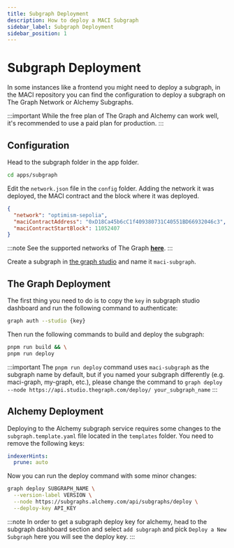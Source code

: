 ```yaml
---
title: Subgraph Deployment
description: How to deploy a MACI Subgraph
sidebar_label: Subgraph Deployment
sidebar_position: 1
---
```


# Subgraph Deployment

In some instances like a frontend you might need to deploy a subgraph, in the MACI repository you can find the configuration to deploy a subgraph on The Graph Network or Alchemy Subgraphs.

:::important
While the free plan of The Graph and Alchemy can work well, it's recommended to use a paid plan for production.
:::

## Configuration

Head to the subgraph folder in the app folder.

```bash
cd apps/subgraph
```

Edit the `network.json` file in the `config` folder. Adding the network it was deployed, the MACI contract and the block where it was deployed.

```json
{
  "network": "optimism-sepolia",
  "maciContractAddress": "0xD18Ca45b6cC1f409380731C40551BD66932046c3",
  "maciContractStartBlock": 11052407
}
```

:::note
See the supported networks of The Graph **[here](https://thegraph.com/docs/en/developing/supported-networks/)**.
:::

Create a subgraph in [the graph studio](https://thegraph.com/studio/) and name it `maci-subgraph`.

## The Graph Deployment

The first thing you need to do is to copy the `key` in subgraph studio dashboard and run the following command to authenticate:

```bash
graph auth --studio {key}
```

Then run the following commands to build and deploy the subgraph:

```bash
pnpm run build && \
pnpm run deploy
```

:::important
The `pnpm run deploy` command uses `maci-subgraph` as the subgraph name by default, but if you named your subgraph differently (e.g. maci-graph, my-graph, etc.), please change the command to `graph deploy --node https://api.studio.thegraph.com/deploy/ your_subgraph_name`
:::

## Alchemy Deployment

Deploying to the Alchemy subgraph service requires some changes to the `subgraph.template.yaml` file located in the `templates` folder. You need to remove the following keys:

```yaml
indexerHints:
  prune: auto
```

Now you can run the deploy command with some minor changes:

```bash
graph deploy SUBGRAPH_NAME \
  --version-label VERSION \
  --node https://subgraphs.alchemy.com/api/subgraphs/deploy \
  --deploy-key API_KEY
```

:::note
In order to get a subgraph deploy key for alchemy, head to the subgraph dashboard section and select `add subgraph` and pick `Deploy a New Subgraph` here you will see the deploy key.
:::
